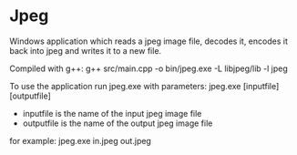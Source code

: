 # Jpeg
Windows application which reads a jpeg image file, decodes it, encodes it back into jpeg and writes it to a new file.

Compiled with g++: g++ src/main.cpp -o bin/jpeg.exe -L libjpeg/lib -l jpeg

To use the application run jpeg.exe with parameters: jpeg.exe [inputfile] [outputfile]
- inputfile is the name of the input jpeg image file
- outputfile is the name of the output jpeg image file

for example: jpeg.exe in.jpeg out.jpeg